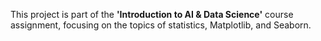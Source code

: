 This project is part of the **'Introduction to AI & Data Science'** course assignment, focusing on the topics of statistics, Matplotlib, and Seaborn.
